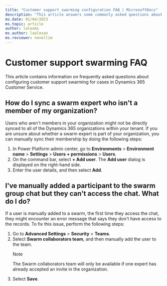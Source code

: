 ```yaml
---
title: "Customer support swarming configuration FAQ | MicrosoftDocs"
description: "This article answers some commonly asked questions about configuring customer support swarming for cases in Dynamics 365 Customer Service and Microsoft Teams."
ms.date: 01/04/2023
ms.topic: article
author: lalexms
ms.author: laalexan
ms.reviewer: nenellim
---
```

# Customer support swarming FAQ

This article contains information on frequently asked questions about configuring customer support swarming for cases in Dynamics 365 Customer Service.

## How do I sync a swarm expert who isn't a member of my organization?

Users who aren't members in your organization might not be directly synced to all of the Dynamics 365 organizations within your tenant. If you are unsure about whether a swarm expert is part of your organization, you can manually sync their membership by doing the following steps:
   1. In Power Platform admin center, go to **Environments** > **Environment name** > **Settings** > **Users + permissions** > **Users**. 
   1. On the command bar, select **+ Add user**. The **Add user** dialog is displayed on the right-hand side.
   1. Enter the user details, and then select **Add**.

## I've manually added a participant to the swarm group chat but they can't access the chat. What do I do?

If a user is manually added to a swarm, the first time they access the chat, they might encounter an error message that says they don't have access to the records. To fix this issue, perform the following steps:
   1. Go to **Advanced Settings** > **Security** > **Teams**.
   1. Select **Swarm collaborators team**, and then manually add the user to the team.
      > [!Note]
      > The Swarm collaborators team will only be available if one expert has already accepted an invite in the organization.
   1. Select **Save**.
